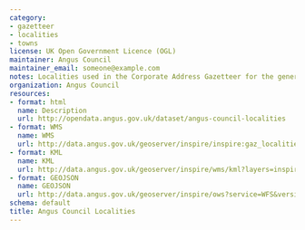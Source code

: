 ```yaml
---
category:
- gazetteer
- localities
- towns
license: UK Open Government Licence (OGL)
maintainer: Angus Council
maintainer_email: someone@example.com
notes: Localities used in the Corporate Address Gazetteer for the generation of addresses.
organization: Angus Council
resources:
- format: html
  name: Description
  url: http://opendata.angus.gov.uk/dataset/angus-council-localities
- format: WMS
  name: WMS
  url: http://data.angus.gov.uk/geoserver/inspire/inspire:gaz_localities/wms?service=WMS&request=GetMap
- format: KML
  name: KML
  url: http://data.angus.gov.uk/geoserver/inspire/wms/kml?layers=inspire:gaz_localities&mode=download
- format: GEOJSON
  name: GEOJSON
  url: http://data.angus.gov.uk/geoserver/inspire/ows?service=WFS&version=1.0.0&request=GetFeature&typeName=inspire:gaz_localities&outputFormat=application%2Fjson&srsName=EPSG:3857
schema: default
title: Angus Council Localities
---
```

